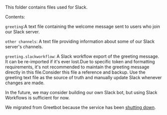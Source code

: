 This folder contains files used for Slack.

Contents:

`greeting`:A text file containing the welcome message sent to users who join our Slack server.

`other channels`: A text file providing information about some of our Slack server's channels.

`greeting.slackworkflow`: A Slack workflow export of the greeting message. It can be re-imported if it's ever lost.Due to specific token and formatting requirements, it's not recommended to maintain the greeting message directly in this file.Consider this file a reference and backup. Use the greeting text file as the source of truth and manually update Slack whenever changes are made.

In the future, we may consider building our own Slack bot, but using Slack Workflows is sufficient for now.

We migrated from Greetbot because the service has been [shutting down](https://medium.com/greetbot-blog/after-5-million-hellos-its-time-to-say-goodbye-8b82e40b5701).